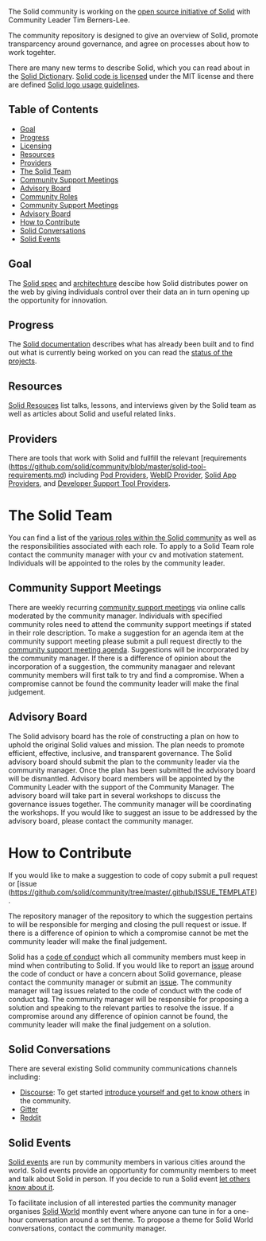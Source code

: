 The Solid community is working on the [open source initiative of Solid](https://github.com/solid) with Community Leader Tim Berners-Lee. 

The community repository is designed to give an overview of Solid, promote transparcency around governance, and agree on processes about how to work togehter. 

There are many new terms to describe Solid, which you can read about in the [Solid Dictionary](https://github.com/solid/community/blob/master/solid-dictionary.md). [Solid code is licensed](licence.md) under the MIT license and there are defined [Solid logo usage guidelines](https://github.com/solid/community/blob/master/solid-logo-usage-guidelines.md). 

## Table of Contents
 * [Goal](##goal)
 * [Progress](##progress)
 * [Licensing](##Licensing) 
 * [Resources](##resources)
 * [Providers](##providers)
 * [The Solid Team](#the-solid-team)
 * [Community Support Meetings](##community-support-meetings)
 * [Advisory Board](##advisory-board)
 * [Community Roles](##community-roles)
 * [Community Support Meetings](##community-support-meetings)
 * [Advisory Board](##advisory-board)
 * [How to Contribute](#how-to-contribute)
 * [Solid Conversations](##solid-conversations)
 * [Solid Events](##solid-events)

## Goal
The [Solid spec](https://github.com/solid/solid-spec) and [architechture](https://github.com/solid/solid-architecture) descibe how Solid distributes power on the web by giving individuals control over their data an in turn opening up the opportunity for innovation. 

## Progress  
The [Solid documentation](https://github.com/solid/community/blob/master/documentation.md) describes what has already been built and to find out what is currently being worked on you can read the [status of the projects](https://github.com/orgs/solid/projects).

## Resources
[Solid Resouces](https://github.com/solid/community/blob/master/solid-resources.md) list talks, lessons, and interviews given by the Solid team as well as articles about Solid and useful related links. 

## Providers 
There are tools that work with Solid and fullfill the relevant [requirements (https://github.com/solid/community/blob/master/solid-tool-requirements.md) including [Pod Providers](pod-providers.md), [WebID Provider](webid-provider.md), [Solid App Providers](https://github.com/solid/community/blob/master/solid-apps.md), and [Developer Support Tool Providers](https://github.com/solid/developer-support-tools). 

# The Solid Team 
You can find a list of the [various roles within the Solid community](community-roles.md) as well as the responsibilities associated with each role. To apply to a Solid Team role contact the community manager with your cv and motivation statement. Individuals will be appointed to the roles by the community leader. 

## Community Support Meetings
There are weekly recurring [community support meetings](https://github.com/solid/community/blob/master/community-support-agenda-and-minutes.md) via online calls moderated by the community manager. Individuals with specified community roles need to attend the community support meetings if stated in their role description. To make a suggestion for an agenda item at the community support meeting please submit a pull request directly to the [community support meeting agenda](https://github.com/solid/community/blob/master/community-support-agenda-and-minutes.md). Suggestions will be incorporated by the community manager. If there is a difference of opinion about the incorporation of a suggestion, the community managaer and relevant community members will first talk to try and find a compromise. When a compromise cannot be found the community leader will make the final judgement.

## Advisory Board
The Solid advisory board has the role of constructing a plan on how to uphold the original Solid values and mission. The plan needs to promote efficient, effective, inclusive, and transparent governance. The Solid advisory board should submit the plan to the community leader via the community manager. Once the plan has been submitted the advisory board will be dismantled. Advisory board members will be appointed by the Community Leader with the support of the Community Manager. The advisory board will take part in several workshops to discuss the governance issues together. The community manager will be coordinating the workshops. If you would like to suggest an issue to be addressed by the advisory board, please contact the community manager.

# How to Contribute
If you would like to make a suggestion to code of copy submit a pull request or [issue (https://github.com/solid/community/tree/master/.github/ISSUE_TEMPLATE). 


The repository manager of the repository to which the suggestion pertains to will be responsible for merging and closing the pull request or issue. If there is a difference of opinion to which a compromise cannot be met the community leader will make the final judgement.

Solid has a [code of conduct](code-of-conduct.md) which all community members must keep in mind when contributing to Solid. If you would like to report an [issue](https://github.com/solid/community/tree/master/.github/ISSUE_TEMPLATE) around the code of conduct or have a concern about Solid governance, please contact the community manager or submit an [issue](https://github.com/solid/community/tree/master/.github/ISSUE_TEMPLATE). The community manager will tag issues related to the code of conduct with the code of conduct tag. The community manager will be responsible for proposing a solution and speaking to the relevant parties to resolve the issue. If a compromise around any difference of opinion cannot be found, the community leader will make the final judgement on a solution. 

## Solid Conversations
There are several existing Solid community communications channels including: 

  * [Discourse](https://forum.solidproject.org/): To get started [introduce yourself and get to know others](https://forum.solidproject.org/t/welcome-to-the-solid-forum-please-introduce-yourself-here-great-to-have-you-on-board/440/20) in the community. 
  * [Gitter](https://gitter.im/solid/chat)
  * [Reddit](https://www.reddit.com/r/SOLID/submit)

## Solid Events
[Solid events](solid-events.md) are run by community members in various cities around the world. Solid events provide an opportunity for community members to meet and talk about Solid in person. If you decide to run a Solid event [let others know about it](solid-events.md). 

To facilitate inclusion of all interested parties the community manager organises [Solid World](https://www.eventbrite.com/e/solid-world-tickets-53692744444?aff=erellivmlt) monthly event where anyone can tune in for a one-hour conversation around a set theme. To propose a theme for Solid World conversations, contact the community manager.
